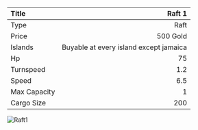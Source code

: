 |Title        | Raft 1          
|:-|-:
|Type         | Raft                  
|Price        | 500 Gold    
|Islands      | Buyable at every island except jamaica
|Hp           | 75
|Turnspeed    | 1.2
|Speed        | 6.5
|Max Capacity | 1
|Cargo Size   | 200

![Raft1](../assets/img/raft.png)